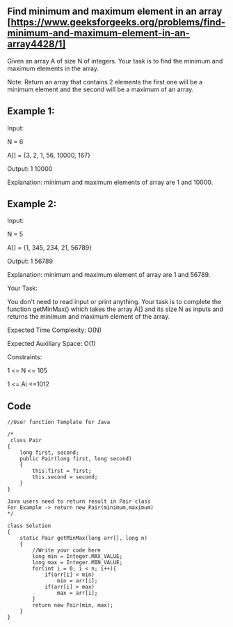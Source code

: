 ## Find minimum and maximum element in an array [https://www.geeksforgeeks.org/problems/find-minimum-and-maximum-element-in-an-array4428/1]

Given an array A of size N of integers. Your task is to find the minimum and maximum elements in the array.

Note: Return an array that contains 2 elements the first one will be a minimum element and the second will be a maximum of an array.

## Example 1:

Input:

N = 6

A[] = {3, 2, 1, 56, 10000, 167}

Output: 1 10000

Explanation: minimum and maximum elements of array are 1 and 10000.
 
## Example 2:

Input:

N = 5

A[]  = {1, 345, 234, 21, 56789}

Output: 1 56789

Explanation: minimum and maximum element of array are 1 and 56789.
 
Your Task:  

You don't need to read input or print anything. Your task is to complete the function getMinMax() which takes the array A[] and its size N as inputs and returns the minimum and maximum element of the array.

Expected Time Complexity: O(N)

Expected Auxiliary Space: O(1)

Constraints:

1 <= N <= 105

1 <= Ai <=1012

## Code

```
//User function Template for Java

/*
 class Pair  
{  
    long first, second;  
    public Pair(long first, long second)  
    {  
        this.first = first;  
        this.second = second;  
    }  
} 

Java users need to return result in Pair class
For Example -> return new Pair(minimum,maximum)
*/

class Solution 
{
    static Pair getMinMax(long arr[], long n)  
    {
        //Write your code here
        long min = Integer.MAX_VALUE;
        long max = Integer.MIN_VALUE;
        for(int i = 0; i < n; i++){
            if(arr[i] < min)
                min = arr[i];
            if(arr[i] > max)
                max = arr[i];
        }
        return new Pair(min, max);
    }
}

```
#
